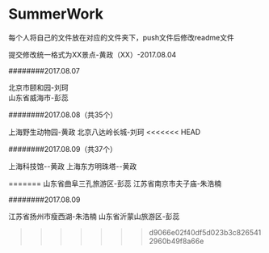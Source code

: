﻿# SummerWork

每个人将自己的文件放在对应的文件夹下，push文件后修改readme文件

提交修改统一格式为XX景点-黄政（XX）-2017.08.04

########2017.08.07

北京市颐和园-刘珂   
山东省威海市-彭蕊

########2017.08.08（共35个）

上海野生动物园-黄政
北京八达岭长城-刘珂
<<<<<<< HEAD

########2017.08.09（共37个）

上海科技馆--黄政
上海东方明珠塔--黄政

=======
山东省曲阜三孔旅游区-彭蕊
江苏省南京市夫子庙-朱浩楠


########2017.08.09

江苏省扬州市瘦西湖-朱浩楠
山东省沂蒙山旅游区-彭蕊
>>>>>>> d9066e02f40df5d023b3c8265412960b49f8a66e
